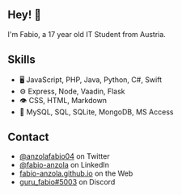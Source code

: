 ## Hey! 👋
I'm Fabio, a 17 year old IT Student from Austria.

## Skills
- 🖥 JavaScript, PHP, Java, Python, C#, Swift
- ⚙️ Express, Node, Vaadin, Flask
- 👁️ CSS, HTML, Markdown
- 💽 MySQL, SQL, SQLite, MongoDB, MS Access

## Contact
- [@anzolafabio04](https://twitter.com/anzolafabio04) on Twitter
- [@fabio-anzola](https://www.linkedin.com/in/fabio-anzola/) on LinkedIn
- [fabio-anzola.github.io](https://fabio-anzola.github.io) on the Web
- [guru_fabio#5003](./) on Discord
